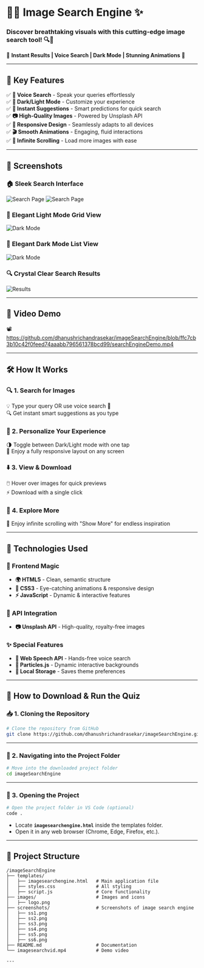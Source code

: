 # 🌄✨ Image Search Engine ✨

### Discover breathtaking visuals with this cutting-edge image search tool! 🔍🎨

🌟 **Instant Results | Voice Search | Dark Mode | Stunning Animations** 🌟

---

## 🚀 Key Features

✅ **🎤 Voice Search** - Speak your queries effortlessly  
✅ **🌙 Dark/Light Mode** - Customize your experience  
✅ **🔮 Instant Suggestions** - Smart predictions for quick search  
✅ **📷 High-Quality Images** - Powered by Unsplash API  
✅ **📱 Responsive Design** - Seamlessly adapts to all devices  
✅ **🎬 Smooth Animations** - Engaging, fluid interactions  
✅ **🔁 Infinite Scrolling** - Load more images with ease  

---

## 📸 Screenshots

### 🏠 **Sleek Search Interface**
![Search Page](screenshots/ss1.png)
![Search Page](https://github.com/dhanushrichandrasekar/imageSearchEngine/blob/ffc7cb3b10c42f0feed74aaabb796561378bcd99/screenshots/ss2.png)

### 🌙 **Elegant Light Mode Grid View**
![Dark Mode](https://github.com/dhanushrichandrasekar/imageSearchEngine/blob/ffc7cb3b10c42f0feed74aaabb796561378bcd99/screenshots/ss4.png)

### 🌙 **Elegant Dark Mode List View**
![Dark Mode](https://github.com/dhanushrichandrasekar/imageSearchEngine/blob/ffc7cb3b10c42f0feed74aaabb796561378bcd99/screenshots/ss5.png)

### 🔍 **Crystal Clear Search Results**
![Results](https://github.com/dhanushrichandrasekar/imageSearchEngine/blob/ffc7cb3b10c42f0feed74aaabb796561378bcd99/screenshots/ss3.png)

---

## 🎥 Video Demo

📽️ https://github.com/dhanushrichandrasekar/imageSearchEngine/blob/ffc7cb3b10c42f0feed74aaabb796561378bcd99/searchEngineDemo.mp4

---

## 🛠 How It Works

### 🔍 1. Search for Images
💡 Type your query OR use voice search 🎤  
🔍 Get instant smart suggestions as you type  

### 🎨 2. Personalize Your Experience
🌗 Toggle between Dark/Light mode with one tap  
📱 Enjoy a fully responsive layout on any screen  

### ⬇️ 3. View & Download
🖱️ Hover over images for quick previews  
⚡ Download with a single click  

### 🔄 4. Explore More
🔁 Enjoy infinite scrolling with "Show More" for endless inspiration  

---

## 🔧 Technologies Used

### 🎨 Frontend Magic
- **🌍 HTML5** - Clean, semantic structure  
- **🎨 CSS3** - Eye-catching animations & responsive design  
- **⚡ JavaScript** - Dynamic & interactive features  

### 🔗 API Integration
- **📷 Unsplash API** - High-quality, royalty-free images  

### ✨ Special Features
- **🎤 Web Speech API** - Hands-free voice search  
- **🌌 Particles.js** - Dynamic interactive backgrounds  
- **💾 Local Storage** - Saves theme preferences  

---

## 🚀 How to Download & Run the Quiz  

### 📥 1. Cloning the Repository  
```bash
# Clone the repository from GitHub
git clone https://github.com/dhanushrichandrasekar/imageSearchEngine.git
```

---

### 📂 2. Navigating into the Project Folder  
```bash
# Move into the downloaded project folder
cd imageSearchEngine
```

---

### 🏁 3. Opening the Project  
```bash
# Open the project folder in VS Code (optional)
code .
```

- Locate **`imagesearchengine.html`** inside the templates folder.  
- Open it in any web browser (Chrome, Edge, Firefox, etc.).  

---

## 📂 Project Structure

```
/imageSearchEngine
├── templates/
│   ├── imagesearchengine.html   # Main application file
│   ├── styles.css               # All styling
│   ├── script.js                # Core functionality
├── images/                      # Images and icons
│   ├── logo.png
├── screenshots/                 # Screenshots of image search engine
│   ├── ss1.png
│   ├── ss2.png
│   ├── ss3.png
│   ├── ss4.png
│   ├── ss5.png
│   ├── ss6.png
├── README.md                    # Documentation
└── imagesearchvid.mp4           # Demo video

---

